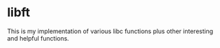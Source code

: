 # libft

This is my implementation of various libc functions plus other interesting and helpful functions.
